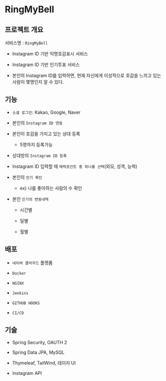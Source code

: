 # RingMyBell

## 프로젝트 개요

서비스명 : `RingMyBell`

<!-- 도메인 : ringmybell.ai -->

- Instagram ID 기반 익명호감표시 서비스
- Instagram ID 기반 인기투표 서비스

- 본인의 Instagram ID를 입력하면, 현재 자신에게 이성적으로 호감을 느끼고 있는 사람이 몇명인지 알 수 있다.

## 기능

- `소셜 로그인`: Kakao, Google, Naver

- 본인의 `Instagram ID 연동`

- 본인이 호감을 가지고 있는 상대 등록

  - 5명까지 등록가능

- 상대방의 `Instagram ID 등록`

- Instagram ID 입력할 때 `매력포인트 중 하나를 선택`(외모, 성격, 능력)

- 본인의 `인기 확인`

  - ex) 나를 좋아하는 사람의 수 확인

- 본인 `인기의 변동내역`

  - 시간별

  - 일별

  - 월별
  
## 배포

- `네이버 클라우드` 플랫폼

- `Docker`

- `NGINX`

- `Jenkins`

- `GITHUB HOOKS`

- `CI/CD`

## 기술

- Spring Security, OAUTH 2

- Spring Data JPA, MySQL

- Thymeleaf, TailWind, 데이지 UI

- Instagram API






